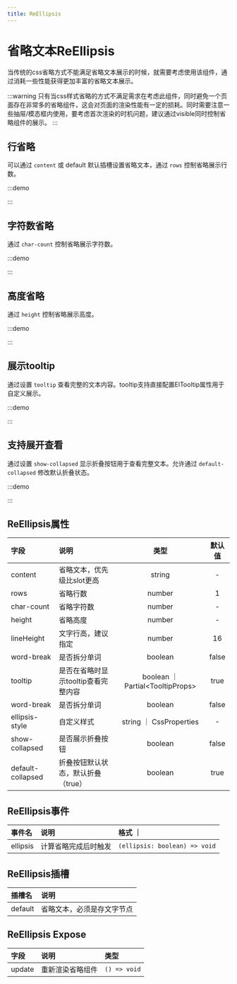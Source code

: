 ```yaml
---
title: ReEllipsis
---
```


# 省略文本ReEllipsis

当传统的css省略方式不能满足省略文本展示的时候，就需要考虑使用该组件，通过消耗一些性能获得更加丰富的省略文本展示。

:::warning
只有当css样式省略的方式不满足需求在考虑此组件，同时避免一个页面存在非常多的省略组件，这会对页面的渲染性能有一定的损耗。同时需要注意一些抽屉/模态框内使用，要考虑首次渲染的时机问题，建议通过visible同时控制省略组件的展示。
:::

## 行省略

可以通过 `content` 或 default 默认插槽设置省略文本，通过 `rows` 控制省略展示行数。

:::demo

<!--@include: ../demo/other/ellipsis-row.md-->

:::

## 字符数省略

通过 `char-count` 控制省略展示字符数。

:::demo

<!--@include: ../demo/other/ellipsis-char.md-->

:::

## 高度省略

通过 `height` 控制省略展示高度。

:::demo

<!--@include: ../demo/other/ellipsis-height.md-->

:::

## 展示tooltip

通过设置 `tooltip` 查看完整的文本内容。tooltip支持直接配置ElTooltip属性用于自定义展示。

:::demo

<!--@include: ../demo/other/ellipsis-tooltip.md-->

:::

## 支持展开查看

通过设置 `show-collapsed` 显示折叠按钮用于查看完整文本。允许通过 `default-collapsed` 修改默认折叠状态。

:::demo

<!--@include: ../demo/other/ellipsis-collapsed.md-->

:::

## ReEllipsis属性

| 字段              | 说明                                |                类型                | 默认值 |
| :---------------- | :---------------------------------- | :--------------------------------: | :----: |
| content           | 省略文本，优先级比slot更高          |               string               |   -    |
| rows              | 省略行数                            |               number               |   1    |
| char-count        | 省略字符数                          |               number               |   -    |
| height            | 省略高度                            |               number               |   -    |
| lineHeight        | 文字行高，建议指定                  |               number               |   16   |
| word-break        | 是否拆分单词                        |              boolean               | false  |
| tooltip           | 是否在省略时显示tooltip查看完整内容 | boolean ｜ Partial\<TooltipProps\> |  true  |
| word-break        | 是否拆分单词                        |              boolean               | false  |
| ellipsis-style    | 自定义样式                          |      string ｜ CssProperties       |   -    |
| show-collapsed    | 是否展示折叠按钮                    |              boolean               | false  |
| default-collapsed | 折叠按钮默认状态，默认折叠（true）  |              boolean               |  true  |

## ReEllipsis事件

| 事件名   | 说明                 | 格式 ｜                       |
| :------- | :------------------- | :---------------------------- |
| ellipsis | 计算省略完成后时触发 | `(ellipsis: boolean) => void` |

## ReEllipsis插槽

| 插槽名  | 说明                       |
| :------ | :------------------------- |
| default | 省略文本，必须是存文字节点 |

## ReEllipsis Expose

| 字段   | 说明             | 类型         |
| :----- | :--------------- | :----------- |
| update | 重新渲染省略组件 | `() => void` |
